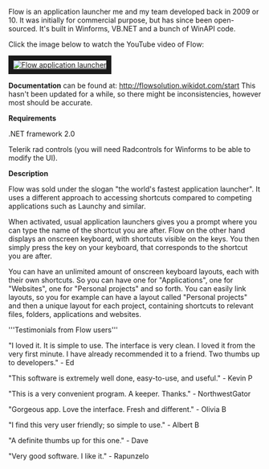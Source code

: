 Flow is an application launcher me and my team developed back in 2009 or 10. It was initially for commercial purpose, but has since been open-sourced. It's built in Winforms, VB.NET and a bunch of WinAPI code.

Click the image below to watch the YouTube video of Flow:

<a href="http://www.youtube.com/watch?feature=player_embedded&v=mcu87l_VaZI
" target="_blank"><img src="http://img.youtube.com/vi/mcu87l_VaZI/maxresdefault.jpg" 
alt="Flow application launcher" border="10"/></a>

**Documentation** can be found at: http://flowsolution.wikidot.com/start 
This hasn't been updated for a while, so there might be inconsistencies, however most should be accurate.

**Requirements**

.NET framework 2.0

Telerik rad controls (you will need Radcontrols for Winforms to be able to modify the UI).

**Description**

Flow was sold under the slogan "the world's fastest application launcher". It uses a different approach to accessing shortcuts compared to competing applications such as Launchy and similar.

When activated, usual application launchers gives you a prompt where you can type the name of the shortcut you are after. Flow on the other hand displays an onscreen keyboard, with shortcuts visible on the keys. You then simply press the key on your keyboard, that corresponds to the shortcut you are after.

You can have an unlimited amount of onscreen keyboard layouts, each with their own shortcuts. So you can have one for "Applications", one for "Websites", one for "Personal projects" and so forth. You can easily link layouts, so you for example can have a layout called "Personal projects" and then a unique layout for each project, containing shortcuts to relevant files, folders, applications and websites.



'''Testimonials from Flow users'''

"I loved it. It is simple to use. The interface is very clean. I loved it from the very first minute. I have already recommended it to a friend. Two thumbs up to developers." - Ed

"This software is extremely well done, easy-to-use, and useful." - Kevin P

"This is a very convenient program. A keeper. Thanks." - NorthwestGator

"Gorgeous app. Love the interface. Fresh and different." - Olivia B 

"I find this very user friendly; so simple to use." - Albert B

"A definite thumbs up for this one." - Dave

"Very good software. I like it." - Rapunzelo

